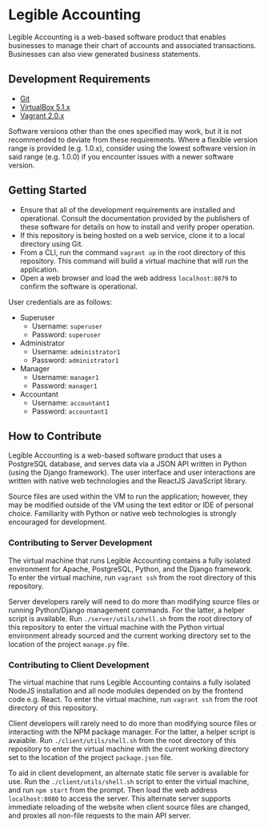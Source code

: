 # Legible Accounting

Legible Accounting is a web-based software product that enables businesses to
manage their chart of accounts and associated transactions. Businesses can also
view generated business statements.

## Development Requirements

* [Git](https://git-scm.com/)
* [VirtualBox 5.1.x](https://www.virtualbox.org/)
* [Vagrant 2.0.x](https://www.vagrantup.com/)

Software versions other than the ones specified may work, but it is not
recommended to deviate from these requirements. Where a flexible version range
is provided (e.g. 1.0.x), consider using the lowest software version in said
range (e.g. 1.0.0) if you encounter issues with a newer software version.

## Getting Started

* Ensure that all of the development requirements are installed and
  operational. Consult the documentation provided by the publishers of these
  software for details on how to install and verify proper operation.
* If this repository is being hosted on a web service, clone it to a local
  directory using Git.
* From a CLI, run the command `vagrant up` in the root directory of this
  repository. This command will build a virtual machine that will run the
  application.
* Open a web browser and load the web address `localhost:8079` to confirm the
  software is operational.

User credentials are as follows:
* Superuser
  - Username: `superuser`
  - Password: `superuser`
* Administrator
  - Username: `administrator1`
  - Password: `administrator1`
* Manager
  - Username: `manager1`
  - Password: `manager1`
* Accountant
  - Username: `accountant1`
  - Password: `accountant1`

## How to Contribute

Legible Accounting is a web-based software product that uses a PostgreSQL
database, and serves data via a JSON API written in Python (using the Django
framework). The user interface and user interactions are written with native
web technologies and the ReactJS JavaScript library.

Source files are used within the VM to run the application; however, they may
be modified outside of the VM using the text editor or IDE of personal choice.
Familiarity with Python or native web technologies is strongly encouraged for
development.

### Contributing to Server Development

The virtual machine that runs Legible Accounting contains a fully isolated
environment for Apache, PostgreSQL, Python, and the Django framework. To enter
the virtual machine, run `vagrant ssh` from the root directory of this
repository.

Server developers rarely will need to do more than modifying source files or
running Python/Django management commands. For the latter, a helper script is
available. Run `./server/utils/shell.sh` from the root directory of this
repository to enter the virtual machine with the Python virtual environment
already sourced and the current working directory set to the location of the
project `manage.py` file.

### Contributing to Client Development

The virtual machine that runs Legible Accounting contains a fully isolated
NodeJS installation and all node modules depended on by the frontend code
e.g. React. To enter the virtual machine, run `vagrant ssh` from the root
directory of this repository.

Client developers will rarely need to do more than modifying source files or
interacting with the NPM package manager. For the latter, a helper script is
avaiable. Run `./client/utils/shell.sh` from the root directory of this
repository to enter the virtual machine with the current working directory set
to the location of the project `package.json` file.

To aid in client development, an alternate static file server is available for
use. Run the `./client/utils/shell.sh` script to enter the virtual machine, and
run `npm start` from the prompt. Then load the web address `localhost:8080` to
access the server. This alternate server supports immediate reloading of the
website when client source files are changed, and proxies all non-file
requests to the main API server.
